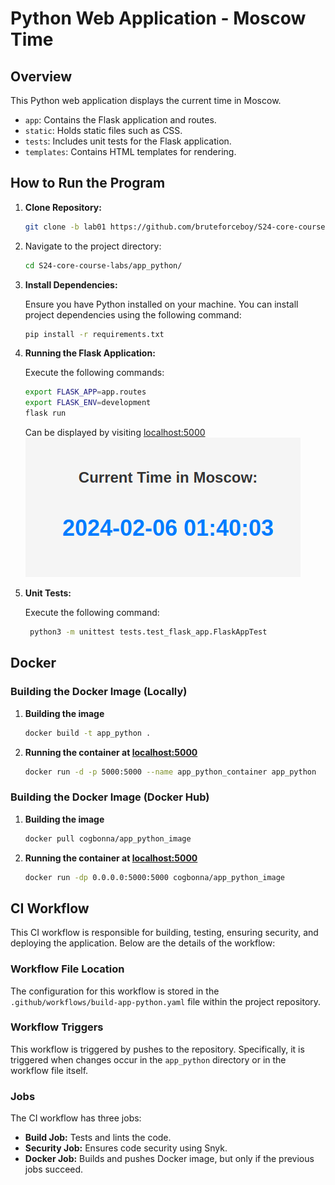 # Python Web Application - Moscow Time

## Overview

This Python web application displays the current time in Moscow. 

- `app`: Contains the Flask application and routes.
- `static`: Holds static files such as CSS.
- `tests`: Includes unit tests for the Flask application.
- `templates`: Contains HTML templates for rendering.

## How to Run the Program

1. **Clone Repository:** 
   ```bash 
   git clone -b lab01 https://github.com/bruteforceboy/S24-core-course-labs/
   ```

2. Navigate to the project directory:
   ```bash 
   cd S24-core-course-labs/app_python/
   ```
3. **Install Dependencies:**

   Ensure you have Python installed on your machine. You can install project dependencies using the following command:
   ```bash
   pip install -r requirements.txt
   ```
4. **Running the Flask Application:** 

	Execute the following commands:
   ```bash
   export FLASK_APP=app.routes	
   export FLASK_ENV=development
   flask run
   ```
   Can be displayed by visiting [localhost:5000](127.0.0.1/5000)
   \
   ![alt text](./md_screenshots/image-1.png)

5. **Unit Tests:**

   Execute the following command:
   ```bash
	python3 -m unittest tests.test_flask_app.FlaskAppTest
   ```

## Docker 

### Building the Docker Image (Locally)

1. **Building the image**
   ```bash 
   docker build -t app_python .
   ```
2. **Running the container at [localhost:5000](127.0.0.1/5000)**
   ```bash 
   docker run -d -p 5000:5000 --name app_python_container app_python
   ```

### Building the Docker Image (Docker Hub)

1. **Building the image**
   ```bash 
   docker pull cogbonna/app_python_image
   ```
2. **Running the container at [localhost:5000](127.0.0.1/5000)**
   ```bash 
   docker run -dp 0.0.0.0:5000:5000 cogbonna/app_python_image
   ```

## CI Workflow

This CI workflow is responsible for building, testing, ensuring security, and deploying the application. Below are the details of the workflow:

### Workflow File Location
The configuration for this workflow is stored in the `.github/workflows/build-app-python.yaml` file within the project repository.

### Workflow Triggers
This workflow is triggered by pushes to the repository. Specifically, it is triggered when changes occur in the `app_python` directory or in the workflow file itself.

### Jobs 
The CI workflow has three jobs:
- **Build Job:** Tests and lints the code.
- **Security Job:** Ensures code security using Snyk.
- **Docker Job:** Builds and pushes Docker image, but only if the previous jobs succeed.